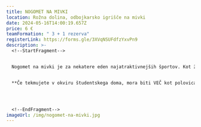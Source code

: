 ```yaml
---
title: NOGOMET NA MIVKI
location: Rožna dolina, odbojkarsko igrišče na mivki
date: 2024-05-16T14:00:19.657Z
price: 6 €
teamFormation: " 3 + 1 rezerva"
registerLink: https://forms.gle/3XVqNSUFdfzYxvPn9
description: >-
  <!--StartFragment-->


  Nogomet na mivki je za nekatere eden najatraktivnejših športov. Kot že samo ime pove, poteka nogomet na mivki, zaradi česar ni strahu pred odrgninami in poškodbami. Vsako ekipo lahko sestavljajo natanko štirje tekmovalci, v polju pa igrajo trije. Ekipe so lahko moške, ženske ali mešane, vendar vsi tekmujejo v skupnem sistemu. Tekma traja 8 minut, igralci pa si sodijo sami. V primeru neodločenega izida po izteku časa, ekipi izvajata strele preko celotnega igrišča na nebranjen gol (vseh strelov za posamezno ekipo ne sme izvajati isti igralec). Sistem igranja je prilagojen številu prijavljenih ekip in ga določa organizator. Na tekmovanje  se lahko prijavijo tudi ekipe, ki niso iz študentskih domov.


  **Če tekmujete v okviru študentskega doma, mora biti VEČ kot polovica ekipe sestavljena iz stanovalcev istega doma, hkrati pa se morate uvrstiti med najboljše tri. Prva ekipa prejme 12 točk, druga 10 točk ter tretja 8 točk.**




  <!--EndFragment-->
imageUrl: /img/nogomet-na-mivki.jpg
---
```

